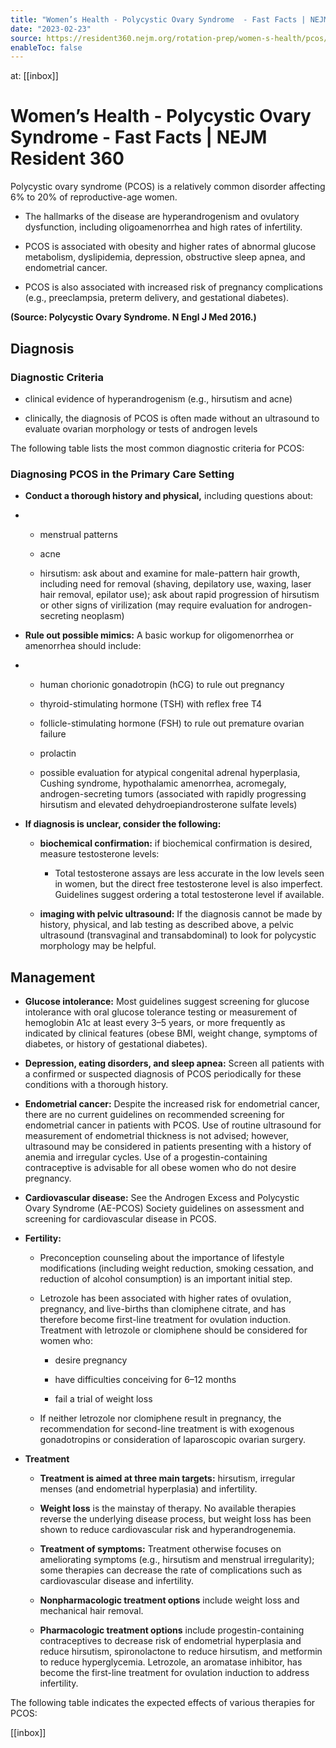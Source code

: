 ```yaml
---
title: "Women’s Health - Polycystic Ovary Syndrome  - Fast Facts | NEJM Resident 360"
date: "2023-02-23"
source: https://resident360.nejm.org/rotation-prep/women-s-health/pcos/fast-facts
enableToc: false
---
```


at: [[inbox]]

# Women’s Health - Polycystic Ovary Syndrome  - Fast Facts | NEJM Resident 360
Polycystic ovary syndrome (PCOS) is a relatively common disorder affecting 6% to 20% of reproductive-age women.

*   The hallmarks of the disease are hyperandrogenism and ovulatory dysfunction, including oligoamenorrhea and high rates of infertility.
    
*   PCOS is associated with obesity and higher rates of abnormal glucose metabolism, dyslipidemia, depression, obstructive sleep apnea, and endometrial cancer.
    
*   PCOS is also associated with increased risk of pregnancy complications (e.g., preeclampsia, preterm delivery, and gestational diabetes).  
      
    

  
**(Source: Polycystic Ovary Syndrome. N Engl J Med 2016.)**

## Diagnosis

### **Diagnostic Criteria**

*   clinical evidence of hyperandrogenism (e.g., hirsutism and acne)
    
*   clinically, the diagnosis of PCOS is often made without an ultrasound to evaluate ovarian morphology or tests of androgen levels  
      
    

The following table lists the most common diagnostic criteria for PCOS:

### **Diagnosing PCOS in the Primary Care Setting**

*   **Conduct a thorough history and physical,** including questions about:
    
*   *   menstrual patterns
        
    *   acne
        
    *   hirsutism: ask about and examine for male-pattern hair growth, including need for removal (shaving, depilatory use, waxing, laser hair removal, epilator use); ask about rapid progression of hirsutism or other signs of virilization (may require evaluation for androgen-secreting neoplasm)
        
*   **Rule out possible mimics:** A basic workup for oligomenorrhea or amenorrhea should include:
    
*   *   human chorionic gonadotropin (hCG) to rule out pregnancy
        
    *   thyroid-stimulating hormone (TSH) with reflex free T4
        
    *   follicle-stimulating hormone (FSH) to rule out premature ovarian failure
        
    *   prolactin
        
    *   possible evaluation for atypical congenital adrenal hyperplasia, Cushing syndrome, hypothalamic amenorrhea, acromegaly, androgen-secreting tumors (associated with rapidly progressing hirsutism and elevated dehydroepiandrosterone sulfate levels)
        
*   **If diagnosis is unclear, consider the following:**
    
    *   **biochemical confirmation:** if biochemical confirmation is desired, measure testosterone levels:
        
        *   Total testosterone assays are less accurate in the low levels seen in women, but the direct free testosterone level is also imperfect. Guidelines suggest ordering a total testosterone level if available.
            
    *   **imaging with pelvic ultrasound:** If the diagnosis cannot be made by history, physical, and lab testing as described above, a pelvic ultrasound (transvaginal and transabdominal) to look for polycystic morphology may be helpful.  
          
        

## Management

*   **Glucose intolerance:** Most guidelines suggest screening for glucose intolerance with oral glucose tolerance testing or measurement of hemoglobin A1c at least every 3–5 years, or more frequently as indicated by clinical features (obese BMI, weight change, symptoms of diabetes, or history of gestational diabetes).
    
*   **Depression, eating disorders, and sleep apnea:** Screen all patients with a confirmed or suspected diagnosis of PCOS periodically for these conditions with a thorough history.
    
*   **Endometrial cancer:** Despite the increased risk for endometrial cancer, there are no current guidelines on recommended screening for endometrial cancer in patients with PCOS. Use of routine ultrasound for measurement of endometrial thickness is not advised; however, ultrasound may be considered in patients presenting with a history of anemia and irregular cycles. Use of a progestin-containing contraceptive is advisable for all obese women who do not desire pregnancy.
    
*   **Cardiovascular disease:** See the Androgen Excess and Polycystic Ovary Syndrome (AE-PCOS) Society guidelines on assessment and screening for cardiovascular disease in PCOS.
    
*   **Fertility:** 
    
    *   Preconception counseling about the importance of lifestyle modifications (including weight reduction, smoking cessation, and reduction of alcohol consumption) is an important initial step. 
        
    *   Letrozole has been associated with higher rates of ovulation, pregnancy, and live-births than clomiphene citrate, and has therefore become first-line treatment for ovulation induction. Treatment with letrozole or clomiphene should be considered for women who:
        
        *   desire pregnancy
            
        *   have difficulties conceiving for 6–12 months
            
        *   fail a trial of weight loss
            
    *   If neither letrozole nor clomiphene result in pregnancy, the recommendation for second-line treatment is with exogenous gonadotropins or consideration of laparoscopic ovarian surgery.
        
*   **Treatment**
    
    *   **Treatment is aimed at three main targets:** hirsutism, irregular menses (and endometrial hyperplasia) and infertility. 
        
    *   **Weight loss** is the mainstay of therapy. No available therapies reverse the underlying disease process, but weight loss has been shown to reduce cardiovascular risk and hyperandrogenemia. 
        
    *   **Treatment of symptoms:** Treatment otherwise focuses on ameliorating symptoms (e.g., hirsutism and menstrual irregularity); some therapies can decrease the rate of complications such as cardiovascular disease and infertility.
        
    *   **Nonpharmacologic treatment options** include weight loss and mechanical hair removal.
        
    *   **Pharmacologic treatment options** include progestin-containing contraceptives to decrease risk of endometrial hyperplasia and reduce hirsutism, spironolactone to reduce hirsutism, and metformin to reduce hyperglycemia. Letrozole, an aromatase inhibitor, has become the first-line treatment for ovulation induction to address infertility.  
          
        

The following table indicates the expected effects of various therapies for PCOS:

[[inbox]]